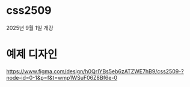 # css2509
2025년 9월  1일 개강

# 예제 디자인
https://www.figma.com/design/h0QrIYBs5eb6zATZWE7hB9/css2509-?node-id=0-1&p=f&t=wmp1WSuF06Z8Bf6e-0
